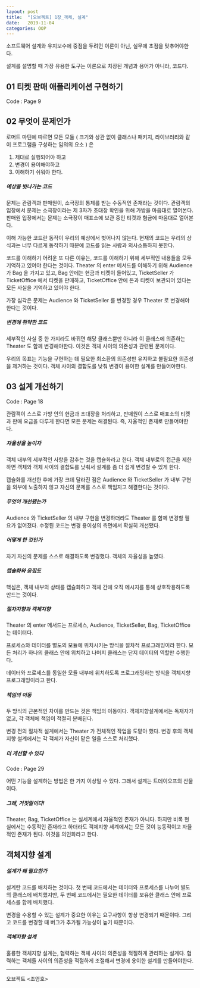 ```yaml
---
layout: post
title:  "[오브젝트] 1장_객체, 설계"
date:   2019-11-04
categories: OOP
---
```


소프트웨어 설계와 유지보수에 중점을 두려먼 이론이 아닌, 실무에 초점을 맞추어야한다. 

설계를 설명할 때 가장 유용한 도구는 이론으로 치장된 개념과 용어가 아니라, 코드다.

## 01 티켓 판매 애플리케이션 구현하기

Code : Page 9

## 02 무엇이 문제인가

로머트 마틴에 따르면 모든 모듈 ( 크기와 상관 없이 클래스나 패키지, 라이브러리와 같이 프로그램을 구성하는 임의의 요소 ) 은 

1. 제대로 실행되어야 하고
2. 변경이 용이해야하고
3. 이해하기 쉬워야 한다.

##### 예상을 빗나가는 코드

문제는 관람객과 판매원이, 소극장의 통제를 받는 수동적인 존재라는 것이다. 관람객의 입장에서 문제는 소극장이라는 제 3자가 초대장 확인을 위해 가방을 마음대로 열어본다. 판매원 입장에서는 문제는 소극장이 매표소에 보관 중인 티켓과 혐금에 마음대로 열어본다.

이해 가능한 코드란 동작이 우리의 예상에서 벗어나지 않는다. 현재의 코드는 우리의 상식과는 너무 다르게 동작하기 때문에 코드를 읽는 사람과 의사소통하지 못한다.

코드를 이해하기 어려운 또 다른 이유는, 코드를 이해하기 위해 세부적인 내용들을 모두 기억하고 있어야 한다는 것이다. Theater 의 enter 메서드를 이해하기 위해 Audience 가 Bag 을 가지고 있고, Bag 안에는 현금과 티켓이 들어있고, TicketSeller 가 TicketOffice 에서 티켓을 판매하고, TicketOffice 안에 돈과 티켓이 보관되어 있다는 모든 사실을 기억하고 있어야 한다.

가장 심각은 문제는 Audience 와 TicketSeller 를 변경할 경우 Theater 로 변경해야한다는 것이다.

##### 변경에 취약한 코드

세부적인 사실 중 한 가지라도 바뀌면 해당 클래스뿐만 아니라 이 클래스에 의존하는 Theater 도 함께 변경해야한다. 이것은 객체 사이의 의존성과 관련된 문제이다.

우리의 목표는 기능을 구현하는 데 필요한 최소환의 의존성만 유지하고 불필요한 의존성을 제거하는 것이다. 객체 사이의 결합도를 낮춰 변경이 용이한 설계를 만들어야한다.

## 03 설계 개선하기

Code : Page 18

관람객이 스스로 가방 안의 현금과 초대장을 처리하고, 판매원이 스스로 매표소의 티켓과 판매 요금을 다루게 한다면 모든 문제는 해결된다. 즉, 자율적인 존재로 만들어야한다.

##### 자율성을 높이자

객체 내부의 세부적인 사항을 감추는 것을 캡슐화라고 한다. 객체 내부로의 접근을 제한하면 객체와 객체 사이의 결합도를 낮춰서 설계를 좀 더 쉽게 변경할 수 있게 한다.

캡슐화를 개선한 후에 가장 크데 달라진 점은 Audience 와 TicketSeller 가 내부 구현을 외부에 노출하지 않고 자신의 문제를 스스로 책임지고 해결한다는 것이다.

##### 무엇이 개선됐는가

 Audience 와 TicketSeller 의 내부 구현을 변경하더라도 Theater 를 함께 변경할 필요가 없어졌다. 수정된 코드는 변경 용이성의 측면에서 확실히 개선됐다.

##### 어떻게 한 것인가

자기 자신의 문제를 스스로 해결하도록 변경했다. 객체의 자율성을 높였다.

##### 캡슐화와 응집도

핵심은, 객체 내부의 상태를 캡슐화하고 객체 간에 오직 메시지를 통해 상호작용하도록 만드는 것이다. 

##### 절차지향과 객체지향

Theater 의 enter 메서드는 프로세스, Audience, TicketSeller, Bag, TicketOffice 는 데이터다. 

프로세스와 데이터를 별도의 모듈에 위치시키는 방식을 절차적 프로그래밍이라 한다. 모든 처리가 하나의 클래스 안에 위치하고 나머지 클래스는 단지 데이터의 역할만 수행한다. 

데이터와 프로세스를 동일한 모듈 내부에 위치하도록 프로그래밍하는 방식을 객체지향 프로그래밍이라고 한다.

##### 책임의 이동

두 방식의 근본적인 차이를 만드는 것은 책임의 이동이다. 객체지향설계에서는 독재자가 없고, 각 객체에 책임이 적절히 분배된다.

변경 전의 절차적 설계에서는 Theater 가 전체적인 작업을 도맡아 했다. 변경 후의 객체지향 설계에서는 각 객체가 자신이 맡은 일을 스스로 처리했다. 

##### 더 개선할 수 있다

Code : Page 29

어떤 기능을 설계하는 방법은 한 가지 이상일 수 있다. 그래서 설계는 트데이오프의 산물이다. 

##### 그래, 거짓말이다!

Theater, Bag, TicketOffice 는 실세계에서 자율적인 존재가 아니다. 하지만 비록 현실에서는 수동적인 존재라고 하더라도 객체지향 세계에서는 모든 것이 능동적이고 자율적인 존재가 된다. 이것을 의인화라고 한다.

## 객체지향 설계

##### 설계가 왜 필요한가

설계란 코드를 배치하는 것이다. 첫 번째 코드에서는 데이터와 프로세스를 나누어 별도의 클래스에 배치했지만, 두 번째 코드에서는 필요한 데이터를 보유한 클래스 안에 프로세스를 함께 배치했다.

변경을 수용할 수 있는 설계가 중요한 이유는 요구사항이 항상 변경되기 때문이다. 그리고 코드를 변경할 때 버그가 추가될 가능성이 높기 때문이다.

##### 객체지향 설계

훌륭한 객체지향 설계는, 협력하는 객체 사이의 의존성을 적절하게 관리하는 설계다. 협력하는 객체들 사이의 의존성을 적절하게 조절해서 변경에 용이한 설계를 만들어야한다.

---

오브젝트 <조영호>
